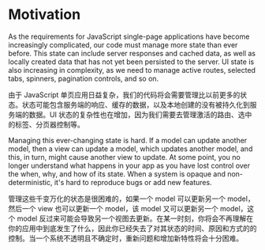 # Motivation

As the requirements for JavaScript single-page applications have become increasingly complicated, our code must manage more state than ever before. This state can include server responses and cached data, as well as locally created data that has not yet been persisted to the server. UI state is also increasing in complexity, as we need to manage active routes, selected tabs, spinners, pagination controls, and so on.

由于 JavaScript 单页应用日益复杂，我们的代码将会需要管理比以前更多的状态。状态可能包含服务端的响应、缓存的数据，以及本地创建的没有被持久化到服务端的数据。UI 状态的复杂性也在增加，因为我们需要去管理激活的路由、选中的标签、分页器控制等。

Managing this ever-changing state is hard. If a model can update another model, then a view can update a model, which updates another model, and this, in turn, might cause another view to update. At some point, you no longer understand what happens in your app as you have lost control over the when, why, and how of its state. When a system is opaque and non-deterministic, it's hard to reproduce bugs or add new features.

管理这些千变万化的状态是很困难的，如果一个 model 可以更新另一个 model，然后一个 view 也可以更新一个 model，该 model 又可以更新另一个 model，这个 model 反过来可能会导致另一个视图去更新。在某一时刻，你将会不再理解在你的应用中到底发生了什么，因此你已经失去了对其状态的时间、原因和方式的的控制。当一个系统不透明且不确定时，重新问题和增加新特性将会十分困难。